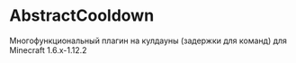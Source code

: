 # AbstractCooldown
Многофункциональный плагин на кулдауны (задержки для команд) для Minecraft 1.6.x-1.12.2
